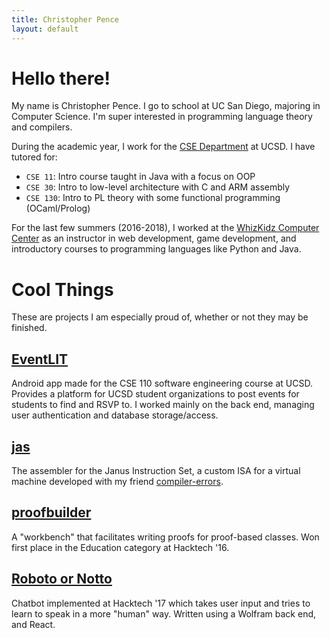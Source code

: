 ```yaml
---
title: Christopher Pence
layout: default
---
```


# Hello there!
My name is Christopher Pence. I go to school at UC San Diego, majoring in Computer Science. I'm super interested in programming language theory and compilers.

During the academic year, I work for the [CSE Department](https://cse.ucsd.edu/) at UCSD. I have tutored for:
+ `CSE 11`: Intro course taught in Java with a focus on OOP
+ `CSE 30`: Intro to low-level architecture with C and ARM assembly
+ `CSE 130`: Intro to PL theory with some functional programming (OCaml/Prolog)

For the last few summers (2016-2018), I worked at the [WhizKidz Computer Center](https://whizkidzcc.com/) as an instructor in web development, game development, and introductory courses to programming languages like Python and Java.

# Cool Things
These are projects I am especially proud of, whether or not they may be finished.

## [EventLIT](https://github.com/LIT-Chorus/EventLIT)
Android app made for the CSE 110 software engineering course at UCSD. Provides a platform for UCSD student organizations to post events for students to find and RSVP to. I worked mainly on the back end, managing user authentication and database storage/access.

## [jas](https://github.com/janus-cpu/janus-jas)
The assembler for the Janus Instruction Set, a custom ISA for a virtual machine developed with my friend [compiler-errors](https://github.com/compiler-errors/).

## [proofbuilder](https://github.com/chewisinho/proof-builder)
A "workbench" that facilitates writing proofs for proof-based classes. Won first place in the Education category at Hacktech '16.

## [Roboto or Notto](https://github.com/pencels/roboto-or-notto)
Chatbot implemented at Hacktech '17 which takes user input and tries to learn to speak in a more "human" way. Written using a Wolfram back end, and React.
